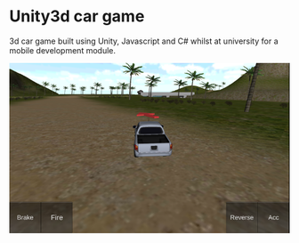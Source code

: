 # Unity3d car game
3d car game built using Unity, Javascript and C# whilst at university for a mobile development module.

![screenshot](https://github.com/andypotts/unity-car-game/blob/master/screenshot.png?raw=true)
